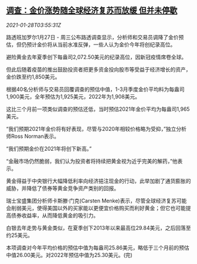 <!--1611807798000-->
[调查：金价涨势随全球经济复苏而放缓 但并未停歇](https://cn.reuters.com/article/poll-gold-rally-0127-wedn-idCNKBS29X0E2)
------

<div><i>2021-01-28T03:55:31Z</i></div><p>路透班加罗尔1月27日 - 周三公布路透调查显示，分析师和交易员调降了金价预估，但仍预计金价将从当前水准反弹，一些人认为金价今年将创纪录高位。</p><p>避险黄金去年夏季创下每盎司2,072.50美元的纪录高位，因新冠疫情席卷全球。</p><p>但此后随着疫苗的推出鼓励投资者把更多资金投向股市等受益于经济增长的资产，金价跌至约1,850美元。</p><p>根据40名分析师与交易员回覆调查的预估中值，1-3月季度金价平均料为每盎司1,900美元，全年预估为1,925美元，2022年为1,908美元。</p><p>这比三个月前一项类似调查的预估还低，当时预估2021年金价平均为每盎司1,965美元。</p><p>“我们预期2021年金价将有好表现，尽管与2020年相较价格略为受抑，”独立分析师Ross Norman表示。</p><p>“我们预期金价在2021年将创下新高。”</p><p>“金融市场仍然脆弱，我们认为投资者将持续把黄金视为近乎完美的解药，”他表示。</p><p>黄金得益于中央银行大幅降低利率向经济挹注现金的行动，此举加剧了通货膨胀的威胁，并降低了债券等黄金竞争资产类别的回报。</p><p>瑞士宝盛集团分析师卡斯滕·门克(Carsten Menke)表示，尽管全球经济复苏可能会削弱美元，使得美国以外的买家能以更便宜价格购买而利好黄金；但它也可能提高债券收益率，从而降低黄金的吸引力。</p><p>白银去年走势与黄金类似，在夏季创下2013年以来最高位29.84美元，之后回落至约25美元。</p><p>本项调查对今年平均价格的预估中值为每盎司25.86美元，略低于三个月前的预估中值26.00美元。对2022年预估中值为25.30美元。(完)</p>
